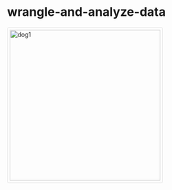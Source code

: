 # wrangle-and-analyze-data

<img src="https://pbs.twimg.com/media/CwJR1okWIAA6XMp.jpg" alt="dog1" style="border: 1px solid #ddd; border-radius: 4px; padding: 5px; width: 350px; display: inline-block;">
